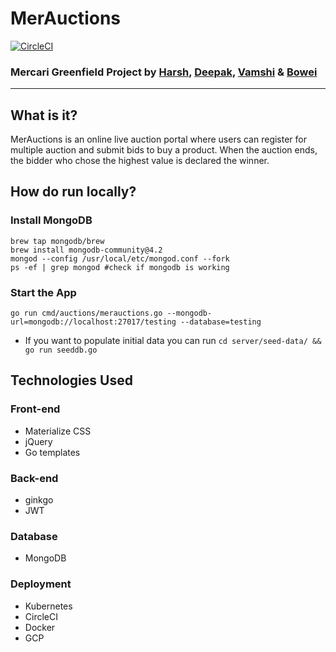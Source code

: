 # MerAuctions
 
[![CircleCI](https://circleci.com/gh/MerAuctions/MerAuctions/tree/master.svg?style=svg)](https://circleci.com/gh/MerAuctions/MerAuctions/tree/master)

### Mercari Greenfield Project by [Harsh](https://github.com/sipian), [Deepak](https://github.com/deepakbhatt329), [Vamshi](https://github.com/vamshiteja) & [Bowei](https://github.com/b-z)

---

## What is it?

MerAuctions is an online live auction portal where users can register for multiple auction and submit bids to buy a product. When the auction ends, the bidder who chose the highest value is declared the winner.

## How do run locally?

### Install MongoDB
```
brew tap mongodb/brew
brew install mongodb-community@4.2
mongod --config /usr/local/etc/mongod.conf --fork
ps -ef | grep mongod #check if mongodb is working
```
### Start the App
```
go run cmd/auctions/merauctions.go --mongodb-url=mongodb://localhost:27017/testing --database=testing
```
* If you want to populate initial data you can run `cd server/seed-data/ && go run seeddb.go`

## Technologies Used
### Front-end
  - Materialize CSS
  - jQuery
  - Go templates

### Back-end
  - ginkgo
  - JWT
  
### Database
  - MongoDB


### Deployment
  - Kubernetes
  - CircleCI
  - Docker
  - GCP
  
